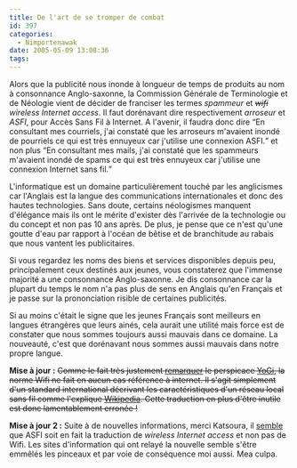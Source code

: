 ```yaml
---
title: De l'art de se tromper de combat
id: 397
categories:
  - Nimportenawak
date: 2005-05-09 13:08:36
tags:
---
```


Alors que la publicité nous inonde à longueur de temps de produits au nom à consonnance Anglo-saxonne, la Commission Générale de Terminologie et de Néologie vient de décider de franciser les termes _spammeur_ et <del>_wifi_</del> _wireless Internet access_. Il faut dorénavant dire respectivement _arroseur_ et _ASFI_, pour Accès Sans Fil à Internet. A l'avenir, il faudra donc dire <q>En consultant mes courriels, j'ai constaté que les arroseurs m'avaient inondé de pourriels ce qui est très ennuyeux car j'utilise une connexion ASFI.</q> et non plus <q>En consultant mes mails, j'ai constaté que les spammeurs m'avaient inondé de spams ce qui est très ennuyeux car j'utilise une connexion Internet sans fil.</q>

L'informatique est un domaine particulièrement touché par les anglicismes car l'Anglais est la langue des communications internationales et donc des hautes technologies. Sans doute, certains néologismes manquent d'élégance mais ils ont le mérite d'exister dès l'arrivée de la technologie ou du concept et non pas 10 ans après. De plus, je pense que ce n'est qu'une goutte d'eau par rapport à l'océan de bêtise et de branchitude au rabais que nous vantent les publicitaires.

Si vous regardez les noms des biens et services disponibles depuis peu, principalement ceux destinés aux jeunes, vous constaterez que l'immense majorité a une consonnance Anglo-saxonne. Je dis consonnance car la plupart du temps le nom n'a pas plus de sens en Anglais qu'en Français et je passe sur la prononciation risible de certaines publicités.

Si au moins c'était le signe que les jeunes Français sont meilleurs en langues étrangères que leurs ainés, cela aurait une utilité mais force est de constater que nous sommes toujours aussi mauvais dans ce domaine. La nouveauté, c'est que dorénavant nous sommes aussi mauvais dans notre propre langue.

**Mise à jour :** <del>Comme le fait très justement [remarquer](d/blog/2005/05/09/379-de-lart-de-se-tromper-de-combat?cos=1#commentaire_1700) le perspicace [YoGi](http://darkmag.net/darkBlog/ "darkBlog"), la norme Wifi ne fait en aucun cas référence à internet. Il s'agit simplement d'un standard international décrivant les caractéristiques d'un réseau local sans fil comme l'explique [Wikipedia](http://fr.wikipedia.org/wiki/Wifi). Cette traduction en plus d'être inutile est donc lamentablement erronée !</del>

**Mise à jour 2 :** Suite à de nouvelles informations, merci Katsoura, il [semble](http://www.culture.gouv.fr:8895/owa_dgpb/plsql/affichage.affiche_fiche?id_fiche=TELE389) que ASFI soit en fait la traduction de _wireless Internet access_ et non pas de Wifi. Les sites d'information qui ont relayé la nouvelle semble s'être emmêlés les pinceaux et par voie de conséquence moi aussi. Mea culpa.